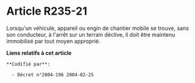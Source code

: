 # Article R235-21

Lorsqu'un véhicule, appareil ou engin de chantier mobile se trouve, sans son conducteur, à l'arrêt sur un terrain déclive, il
doit être maintenu immobilisé par tout moyen approprié.

**Liens relatifs à cet article**

	**Codifié par**:

	  - Décret n°2004-196 2004-02-25
